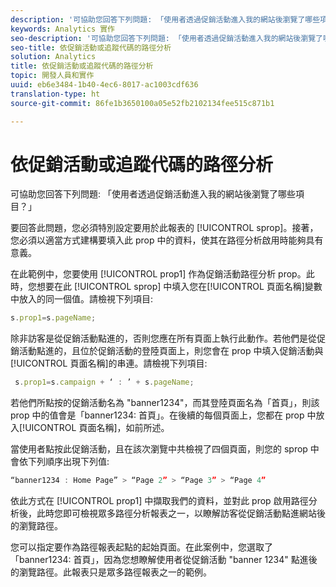 ```yaml
---
description: '可協助您回答下列問題: 「使用者透過促銷活動進入我的網站後瀏覽了哪些項目？」'
keywords: Analytics 實作
seo-description: '可協助您回答下列問題: 「使用者透過促銷活動進入我的網站後瀏覽了哪些項目？」'
seo-title: 依促銷活動或追蹤代碼的路徑分析
solution: Analytics
title: 依促銷活動或追蹤代碼的路徑分析
topic: 開發人員和實作
uuid: eb6e3484-1b40-4ec6-8017-ac1003cdf636
translation-type: ht
source-git-commit: 86fe1b3650100a05e52fb2102134fee515c871b1

---
```



# 依促銷活動或追蹤代碼的路徑分析

可協助您回答下列問題: 「使用者透過促銷活動進入我的網站後瀏覽了哪些項目？」

要回答此問題，您必須特別設定要用於此報表的 [!UICONTROL sprop]。接著，您必須以適當方式建構要填入此 prop 中的資料，使其在路徑分析啟用時能夠具有意義。

在此範例中，您要使用 [!UICONTROL prop1] 作為促銷活動路徑分析 prop。此時，您想要在此 [!UICONTROL sprop] 中填入您在[!UICONTROL 頁面名稱]變數中放入的同一個值。請檢視下列項目: 

```js
s.prop1=s.pageName;
```

除非訪客是從促銷活動點進的，否則您應在所有頁面上執行此動作。若他們是從促銷活動點進的，且位於促銷活動的登陸頁面上，則您會在 prop 中填入促銷活動與[!UICONTROL 頁面名稱]的串連。請檢視下列項目: 

```js
 s.prop1=s.campaign + ‘ : ’ + s.pageName;
```

若他們所點按的促銷活動名為 "banner1234"，而其登陸頁面名為「首頁」，則該 prop 中的值會是「banner1234: 首頁」。在後續的每個頁面上，您都在 prop 中放入[!UICONTROL 頁面名稱]，如前所述。

當使用者點按此促銷活動，且在該次瀏覽中共檢視了四個頁面，則您的 sprop 中會依下列順序出現下列值: 

```js
“banner1234 : Home Page” > “Page 2” > “Page 3” > “Page 4”
```

依此方式在 [!UICONTROL prop1] 中擷取我們的資料，並對此 prop 啟用路徑分析後，此時您即可檢視眾多路徑分析報表之一，以瞭解訪客從促銷活動點進網站後的瀏覽路徑。

您可以指定要作為路徑報表起點的起始頁面。在此案例中，您選取了「banner1234: 首頁」，因為您想瞭解使用者從促銷活動 "banner 1234" 點進後的瀏覽路徑。此報表只是眾多路徑報表之一的範例。

